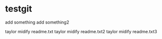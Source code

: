 # testgit


add something
add something2

taylor midify readme.txt
taylor midify readme.txt2
taylor midify readme.txt3